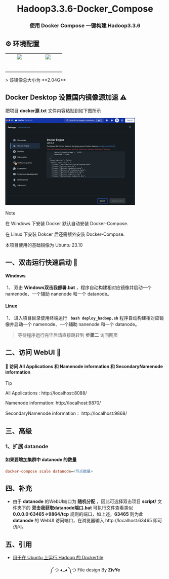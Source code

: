 <div align="center">
    <h1>Hadoop3.3.6-Docker_Compose</h1>
	<h3>使用 Docker Compose 一键构建 Hadoop3.3.6</h3>
</div>



## ⚙️ 环境配置

<table style="text-align: center;">
        <tr>
            <td>
                <img src="https://img.shields.io/badge/Docker Desktop-2496ED?style=for-the-badge&logo=docker&logoColor=white" />
            </td>
            <td>
              <img src="https://img.shields.io/badge/Docker_Compose-2496ED?style=for-the-badge&logo=docker&logoColor=white" />
            </td>
        </tr>
        <tr>
            <td style="font-size: 18px;font-weight: 800;color:white">
                必需安装
            </td>
            <td style="font-size: 18px;font-weight: 800;color:white">
                必需安装
            </td>
        </tr>
    </table>
> 该镜像总大小为 **2.04G**

## Docker Desktop 设置国内镜像源加速  ⚠️

把项目 **docker源.txt** 文件内容粘贴到如下图所示

<img src="resource/DockerSetting.png" alt="设置 Docker 国内源" style="zoom: 40%;" />


> [!NOTE]
>
> 在 Windows 下安装 Docker 默认自动安装 Docker-Compose.
>
> 在 Linux 下安装 Dokcer 后还需额外安装 Docker-Compose.
>
> 本项目使用的基础镜像为 Ubuntu 23.10

## 一、双击运行快速启动 🚀

#### Windows

​	1、 双击 **Windows双击我部署.bat**  ，程序自动构建相对应镜像并启动一个 namenode、一个辅助 nanenode 和一个 datanode。

#### Linux

​	1、 进入项目目录使用终端运行 **` bash deploy_hadoop.sh`**  程序自动构建相对应镜像并启动一个 namenode、一个辅助 nanenode 和一个 datanode。

> 等待程序运行完毕后请直接跳转到 **步骤二** 访问网页

## 二、访问 WebUI  📃

#### 🎉 访问 All Applications 和 Namenode information 和 SecondaryNamenode information

> [!TIP]
>
> All Applications :	http://localhost:8088/
>
> Namenode information:	http://localhost:9870/
>
> SecondaryNamenode information：	http://localhost:9868/

## 三、高级

### 1、扩展 datanode

#### 	如果要增加集群中 datanode 的数量

```ini
docker-compose scale datanode=<节点数量>
```

## 四、补充

- 由于 **datanode** 的WebUI端口为 **随机分配** ，因此可选择双击项目 **script/** 文件夹下的 **双击我获取datanode端口.bat** 可执行文件查看类似 **0.0.0.0:63465->9864/tcp** 规则的端口，如上述，**63465** 则为此 **datanode** 的 WebUI 访问端口，在浏览器输入 http://localhost:63465 即可访问。

## 五、引用

- [用于在 Ubuntu 上运行 Hadoop 的 Dockerfile](https://github.com/bigdatafoundation/docker-hadoop)

<div align="center">
	<p>༼ つ ◕_◕ ༽つ   File design By <b>ZivYe</b></p>
</div>
